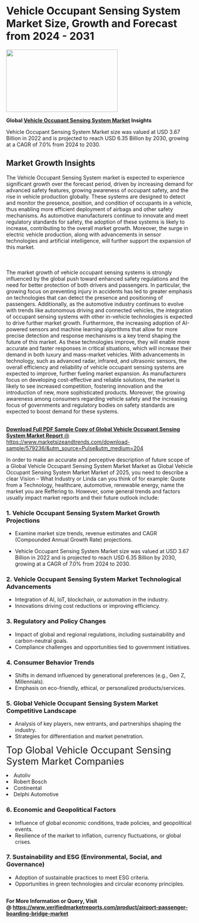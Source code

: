 <H1>Vehicle Occupant Sensing System Market Size, Growth and Forecast from 2024 - 2031</H1><img class="aligncenter size-medium wp-image-584254" src="https://thirdeyenews.in/wp-content/uploads/2024/09/Global-Market-Research-300x168.jpeg" alt="" width="300" height="168" /><p><strong>Global&nbsp;<a href="https://www.marketsizeandtrends.com/download-sample/579236/&amp;utm_source=Pulse&amp;utm_medium=204">Vehicle Occupant Sensing System Market</a> Insights</strong></p><p>Vehicle Occupant Sensing System Market size was valued at USD 3.67 Billion in 2022 and is projected to reach USD 6.35 Billion by 2030, growing at a CAGR of 7.0% from 2024 to 2030.</p><p><h2>Market Growth Insights</h2> <p>The Vehicle Occupant Sensing System market is expected to experience significant growth over the forecast period, driven by increasing demand for advanced safety features, growing awareness of occupant safety, and the rise in vehicle production globally. These systems are designed to detect and monitor the presence, position, and condition of occupants in a vehicle, thus enabling more efficient deployment of airbags and other safety mechanisms. As automotive manufacturers continue to innovate and meet regulatory standards for safety, the adoption of these systems is likely to increase, contributing to the overall market growth. Moreover, the surge in electric vehicle production, along with advancements in sensor technologies and artificial intelligence, will further support the expansion of this market. <br><br> <a href="#"></a> <br><br> The market growth of vehicle occupant sensing systems is strongly influenced by the global push toward enhanced safety regulations and the need for better protection of both drivers and passengers. In particular, the growing focus on preventing injury in accidents has led to greater emphasis on technologies that can detect the presence and positioning of passengers. Additionally, as the automotive industry continues to evolve with trends like autonomous driving and connected vehicles, the integration of occupant sensing systems with other in-vehicle technologies is expected to drive further market growth. Furthermore, the increasing adoption of AI-powered sensors and machine learning algorithms that allow for more precise detection and response mechanisms is a key trend shaping the future of this market. As these technologies improve, they will enable more accurate and faster responses in critical situations, which will increase their demand in both luxury and mass-market vehicles. With advancements in technology, such as advanced radar, infrared, and ultrasonic sensors, the overall efficiency and reliability of vehicle occupant sensing systems are expected to improve, further fueling market expansion. As manufacturers focus on developing cost-effective and reliable solutions, the market is likely to see increased competition, fostering innovation and the introduction of new, more sophisticated products. Moreover, the growing awareness among consumers regarding vehicle safety and the increasing focus of governments and regulatory bodies on safety standards are expected to boost demand for these systems. <br><br> <a href="#"></p><p><span class=""><strong>Download Full PDF Sample Copy of Global Vehicle Occupant Sensing System Market Report</strong> @ <a href="https://www.marketsizeandtrends.com/download-sample/579236/&amp;utm_source=Pulse&amp;utm_medium=204" target="_blank">https://www.marketsizeandtrends.com/download-sample/579236/&amp;utm_source=Pulse&amp;utm_medium=204</a></span></p><p>In order to make an accurate and perceptive description of future scope of a Global&nbsp;Vehicle Occupant Sensing System Market Market as Global&nbsp;Vehicle Occupant Sensing System Market Market of 2025, you need to describe a clear Vision &ndash; What Industry or Linda can you think of for example: Quote from a Technology, healthcare, automotive, renewable energy, name the market you are Reffering to. However, some general trends and factors usually impact market reports and their future outlook include:</p><h3>1.&nbsp;<strong>Vehicle Occupant Sensing System Market Growth Projections</strong></h3><ul><li>Examine market size trends, revenue estimates and CAGR (Compounded Annual Growth Rate) projections.</li><li><p>Vehicle Occupant Sensing System Market size was valued at USD 3.67 Billion in 2022 and is projected to reach USD 6.35 Billion by 2030, growing at a CAGR of 7.0% from 2024 to 2030.</p></li></ul><h3>2.&nbsp;<strong>Vehicle Occupant Sensing System Market Technological Advancements</strong></h3><ul><li>Integration of AI, IoT, blockchain, or automation in the industry.</li><li>Innovations driving cost reductions or improving efficiency.</li></ul><h3>3.&nbsp;<strong>Regulatory and Policy Changes</strong></h3><ul><li>Impact of global and regional regulations, including sustainability and carbon-neutral goals.</li><li>Compliance challenges and opportunities tied to government initiatives.</li></ul><h3>4.&nbsp;<strong>Consumer Behavior Trends</strong></h3><ul><li>Shifts in demand influenced by generational preferences (e.g., Gen Z, Millennials).</li><li>Emphasis on eco-friendly, ethical, or personalized products/services.</li></ul><h3>5.&nbsp;<strong>Global Vehicle Occupant Sensing System Market Competitive Landscape</strong></h3><ul><li>Analysis of key players, new entrants, and partnerships shaping the industry.</li><li>Strategies for differentiation and market penetration.</li></ul><p data-pm-slice="1 1 []"><span style="color: inherit; font-family: inherit; font-size: 25px;">Top Global Vehicle Occupant Sensing System Market Companies</span></p><div class="" data-test-id=""><p><li>Autoliv</li><li> Robert Bosch</li><li> Continental</li><li> Delphi Automotive</li></p></div><h3>6.&nbsp;<strong>Economic and Geopolitical Factors</strong></h3><ul><li>Influence of global economic conditions, trade policies, and geopolitical events.</li><li>Resilience of the market to inflation, currency fluctuations, or global crises.</li></ul><h3>7.&nbsp;<strong>Sustainability and ESG (Environmental, Social, and Governance)</strong></h3><ul><li>Adoption of sustainable practices to meet ESG criteria.</li><li>Opportunities in green technologies and circular economy principles.</li></ul><h2><strong style="font-size: 14px;">For More Information or Query, Visit @&nbsp;</strong><a style="background-color: #ffffff; font-size: 14px;" href="https://www.marketsizeandtrends.com/report/vehicle-occupant-sensing-system-market/" target="_blank">https://www.verifiedmarketreports.com/product/airport-passenger-boarding-bridge-market</a></h2>
